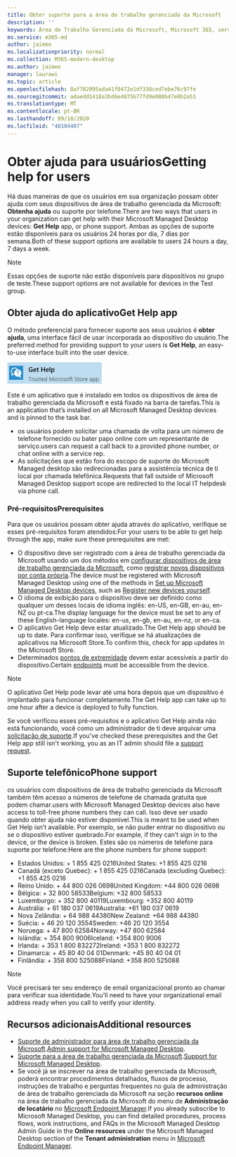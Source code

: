 ```yaml
---
title: Obter suporte para a área de trabalho gerenciada da Microsoft
description: ''
keywords: Área de Trabalho Gerenciada da Microsoft, Microsoft 365, serviço, documentação
ms.service: m365-md
author: jaimeo
ms.localizationpriority: normal
ms.collection: M365-modern-desktop
ms.author: jaimeo
manager: laurawi
ms.topic: article
ms.openlocfilehash: 8af782095ada41f0472e1df338ced7ebe76c97fe
ms.sourcegitcommit: adaedd1418a3bd6e4875b77fd9e008b47e0b2a51
ms.translationtype: MT
ms.contentlocale: pt-BR
ms.lasthandoff: 09/18/2020
ms.locfileid: "48104407"
---
```

# <a name="getting-help-for-users"></a><span data-ttu-id="62e12-103">Obter ajuda para usuários</span><span class="sxs-lookup"><span data-stu-id="62e12-103">Getting help for users</span></span>

<span data-ttu-id="62e12-104">Há duas maneiras de que os usuários em sua organização possam obter ajuda com seus dispositivos de área de trabalho gerenciada da Microsoft: **Obtenha ajuda** ou suporte por telefone.</span><span class="sxs-lookup"><span data-stu-id="62e12-104">There are two ways that users in your organization can get help with their Microsoft Managed Desktop devices: **Get Help** app, or phone support.</span></span> <span data-ttu-id="62e12-105">Ambas as opções de suporte estão disponíveis para os usuários 24 horas por dia, 7 dias por semana.</span><span class="sxs-lookup"><span data-stu-id="62e12-105">Both of these support options are available to users 24 hours a day, 7 days a week.</span></span>
 
>[!NOTE]
><span data-ttu-id="62e12-106">Essas opções de suporte não estão disponíveis para dispositivos no grupo de teste.</span><span class="sxs-lookup"><span data-stu-id="62e12-106">These support options are not available for devices in the Test group.</span></span>

## <a name="get-help-app"></a><span data-ttu-id="62e12-107">Obter ajuda do aplicativo</span><span class="sxs-lookup"><span data-stu-id="62e12-107">Get Help app</span></span>

<span data-ttu-id="62e12-108">O método preferencial para fornecer suporte aos seus usuários é **obter ajuda**, uma interface fácil de usar incorporada ao dispositivo do usuário.</span><span class="sxs-lookup"><span data-stu-id="62e12-108">The preferred method for providing support to your users is **Get Help**, an easy-to-use interface built into the user device.</span></span>  

![Ícone obter ajuda do aplicativo](../../media/get-help.png)

<span data-ttu-id="62e12-110">Este é um aplicativo que é instalado em todos os dispositivos de área de trabalho gerenciada da Microsoft e está fixado na barra de tarefas.</span><span class="sxs-lookup"><span data-stu-id="62e12-110">This is an application that’s installed on all Microsoft Managed Desktop devices and is pinned to the task bar.</span></span> 

- <span data-ttu-id="62e12-111">os usuários podem solicitar uma chamada de volta para um número de telefone fornecido ou bater papo online com um representante de serviço.</span><span class="sxs-lookup"><span data-stu-id="62e12-111">users can request a call back to a provided phone number, or chat online with a service rep.</span></span>
- <span data-ttu-id="62e12-112">As solicitações que estão fora do escopo de suporte do Microsoft Managed desktop são redirecionadas para a assistência técnica de ti local por chamada telefônica.</span><span class="sxs-lookup"><span data-stu-id="62e12-112">Requests that fall outside of Microsoft Managed Desktop support scope are redirected to the local IT helpdesk via phone call.</span></span>

### <a name="prerequisites"></a><span data-ttu-id="62e12-113">Pré-requisitos</span><span class="sxs-lookup"><span data-stu-id="62e12-113">Prerequisites</span></span>
<span data-ttu-id="62e12-114">Para que os usuários possam obter ajuda através do aplicativo, verifique se esses pré-requisitos foram atendidos:</span><span class="sxs-lookup"><span data-stu-id="62e12-114">For your users to be able to get help through the app, make sure these prerequisites are met:</span></span>

- <span data-ttu-id="62e12-115">O dispositivo deve ser registrado com a área de trabalho gerenciada da Microsoft usando um dos métodos em [configurar dispositivos de área de trabalho gerenciada da Microsoft](../get-started/set-up-devices.md), como [registrar novos dispositivos por conta própria](../get-started/register-devices-self.md).</span><span class="sxs-lookup"><span data-stu-id="62e12-115">The device must be registered with Microsoft Managed Desktop using one of the methods in [Set up Microsoft Managed Desktop devices](../get-started/set-up-devices.md), such as [Register new devices yourself](../get-started/register-devices-self.md).</span></span>
- <span data-ttu-id="62e12-116">O idioma de exibição para o dispositivo deve ser definido como qualquer um desses locais de idioma inglês: en-US, en-GB, en-au, en-NZ ou pt-ca.</span><span class="sxs-lookup"><span data-stu-id="62e12-116">The display language for the device must be set to any of these English-language locales: en-us, en-gb, en-au, en-nz, or en-ca.</span></span>
- <span data-ttu-id="62e12-117">O aplicativo Get Help deve estar atualizado.</span><span class="sxs-lookup"><span data-stu-id="62e12-117">The Get Help app should be up to date.</span></span> <span data-ttu-id="62e12-118">Para confirmar isso, verifique se há atualizações de aplicativos na Microsoft Store.</span><span class="sxs-lookup"><span data-stu-id="62e12-118">To confirm this, check for app updates in the Microsoft Store.</span></span>
- <span data-ttu-id="62e12-119">Determinados [pontos de extremidade](../get-ready/network.md#endpoints-allowed-that-are-necessary-for-microsoft-managed-desktop) devem estar acessíveis a partir do dispositivo.</span><span class="sxs-lookup"><span data-stu-id="62e12-119">Certain [endpoints](../get-ready/network.md#endpoints-allowed-that-are-necessary-for-microsoft-managed-desktop) must be accessible from the device.</span></span>

> [!NOTE]
> <span data-ttu-id="62e12-120">O aplicativo Get Help pode levar até uma hora depois que um dispositivo é implantado para funcionar completamente.</span><span class="sxs-lookup"><span data-stu-id="62e12-120">The Get Help app can take up to one hour after a device is deployed to fully function.</span></span>

<span data-ttu-id="62e12-121">Se você verificou esses pré-requisitos e o aplicativo Get Help ainda não está funcionando, você como um administrador de ti deve arquivar uma [solicitação de suporte](admin-support.md).</span><span class="sxs-lookup"><span data-stu-id="62e12-121">If you've checked these prerequisites and the Get Help app still isn't working, you as an IT admin should file a [support request](admin-support.md).</span></span>

## <a name="phone-support"></a><span data-ttu-id="62e12-122">Suporte telefônico</span><span class="sxs-lookup"><span data-stu-id="62e12-122">Phone support</span></span>

<span data-ttu-id="62e12-123">os usuários com dispositivos de área de trabalho gerenciada da Microsoft também têm acesso a números de telefone de chamada gratuita que podem chamar.</span><span class="sxs-lookup"><span data-stu-id="62e12-123">users with Microsoft Managed Desktop devices also have access to toll-free phone numbers they can call.</span></span> <span data-ttu-id="62e12-124">Isso deve ser usado quando obter ajuda não estiver disponível.</span><span class="sxs-lookup"><span data-stu-id="62e12-124">This is meant to be used when Get Help isn’t available.</span></span> <span data-ttu-id="62e12-125">Por exemplo, se não puder entrar no dispositivo ou se o dispositivo estiver quebrado.</span><span class="sxs-lookup"><span data-stu-id="62e12-125">For example, if they can’t sign in to the device, or the device is broken.</span></span> <span data-ttu-id="62e12-126">Estes são os números de telefone para suporte por telefone:</span><span class="sxs-lookup"><span data-stu-id="62e12-126">Here are the phone numbers for phone support:</span></span>

- <span data-ttu-id="62e12-127">Estados Unidos: + 1 855 425 0216</span><span class="sxs-lookup"><span data-stu-id="62e12-127">United States: +1 855 425 0216</span></span>
- <span data-ttu-id="62e12-128">Canadá (exceto Quebec): + 1 855 425 0216</span><span class="sxs-lookup"><span data-stu-id="62e12-128">Canada (excluding Quebec): +1 855 425 0216</span></span>
- <span data-ttu-id="62e12-129">Reino Unido: + 44 800 026 0698</span><span class="sxs-lookup"><span data-stu-id="62e12-129">United Kingdom: +44 800 026 0698</span></span>
- <span data-ttu-id="62e12-130">Bélgica: + 32 800 58533</span><span class="sxs-lookup"><span data-stu-id="62e12-130">Belgium: +32 800 58533</span></span>
- <span data-ttu-id="62e12-131">Luxemburgo: + 352 800 40119</span><span class="sxs-lookup"><span data-stu-id="62e12-131">Luxembourg: +352 800 40119</span></span>
- <span data-ttu-id="62e12-132">Austrália: + 61 180 037 0619</span><span class="sxs-lookup"><span data-stu-id="62e12-132">Australia: +61 180 037 0619</span></span>
- <span data-ttu-id="62e12-133">Nova Zelândia: + 64 988 44380</span><span class="sxs-lookup"><span data-stu-id="62e12-133">New Zealand: +64 988 44380</span></span>
- <span data-ttu-id="62e12-134">Suécia: + 46 20 120 3554</span><span class="sxs-lookup"><span data-stu-id="62e12-134">Sweden: +46 20 120 3554</span></span>
- <span data-ttu-id="62e12-135">Noruega: + 47 800 62584</span><span class="sxs-lookup"><span data-stu-id="62e12-135">Norway: +47 800 62584</span></span>
- <span data-ttu-id="62e12-136">Islândia: + 354 800 9006</span><span class="sxs-lookup"><span data-stu-id="62e12-136">Iceland: +354 800 9006</span></span>
- <span data-ttu-id="62e12-137">Irlanda: + 353 1 800 832272</span><span class="sxs-lookup"><span data-stu-id="62e12-137">Ireland: +353 1 800 832272</span></span>
- <span data-ttu-id="62e12-138">Dinamarca: + 45 80 40 04 01</span><span class="sxs-lookup"><span data-stu-id="62e12-138">Denmark: +45 80 40 04 01</span></span>
- <span data-ttu-id="62e12-139">Finlândia: + 358 800 525088</span><span class="sxs-lookup"><span data-stu-id="62e12-139">Finland: +358 800 525088</span></span>

>[!NOTE]
><span data-ttu-id="62e12-140">Você precisará ter seu endereço de email organizacional pronto ao chamar para verificar sua identidade.</span><span class="sxs-lookup"><span data-stu-id="62e12-140">You'll need to have your organizational email address ready when you call to verify your identity.</span></span> 

## <a name="additional-resources"></a><span data-ttu-id="62e12-141">Recursos adicionais</span><span class="sxs-lookup"><span data-stu-id="62e12-141">Additional resources</span></span>
- <span data-ttu-id="62e12-142">[Suporte de administrador para área de trabalho gerenciada da Microsoft](admin-support.md).</span><span class="sxs-lookup"><span data-stu-id="62e12-142">[Admin support for Microsoft Managed Desktop](admin-support.md).</span></span> 
- <span data-ttu-id="62e12-143">[Suporte para a área de trabalho gerenciada da Microsoft](../service-description/support.md).</span><span class="sxs-lookup"><span data-stu-id="62e12-143">[Support for Microsoft Managed Desktop](../service-description/support.md).</span></span>
- <span data-ttu-id="62e12-144">Se você já se inscrever na área de trabalho gerenciada da Microsoft, poderá encontrar procedimentos detalhados, fluxos de processo, instruções de trabalho e perguntas frequentes no guia de administração de área de trabalho gerenciada da Microsoft na seção **recursos online** na área de trabalho gerenciada da Microsoft do menu de **Administração de locatário** no [Microsoft Endpoint Manager](https://endpoint.microsoft.com/).</span><span class="sxs-lookup"><span data-stu-id="62e12-144">If you already subscribe to Microsoft Managed Desktop, you can find detailed procedures, process flows, work instructions, and FAQs in the Microsoft Managed Desktop Admin Guide in the **Online resources** under the Microsoft Managed Desktop section of the **Tenant administration** menu in [Microsoft Endpoint Manager](https://endpoint.microsoft.com/).</span></span>

